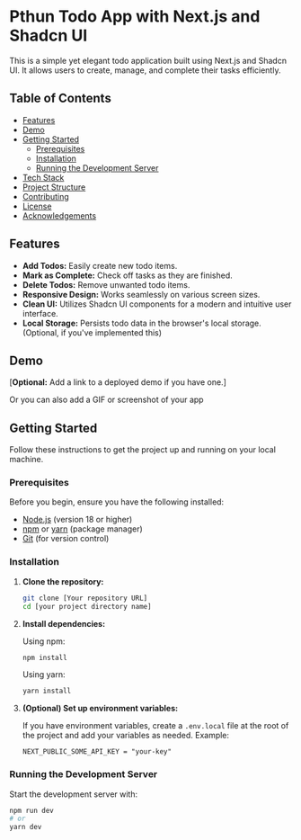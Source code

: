 # Pthun Todo App with Next.js and Shadcn UI

This is a simple yet elegant todo application built using Next.js and Shadcn UI. It allows users to create, manage, and complete their tasks efficiently.

## Table of Contents

- [Features](#features)
- [Demo](#demo)
- [Getting Started](#getting-started)
  - [Prerequisites](#prerequisites)
  - [Installation](#installation)
  - [Running the Development Server](#running-the-development-server)
- [Tech Stack](#tech-stack)
- [Project Structure](#project-structure)
- [Contributing](#contributing)
- [License](#license)
- [Acknowledgements](#acknowledgements)

## Features

- **Add Todos:** Easily create new todo items.
- **Mark as Complete:** Check off tasks as they are finished.
- **Delete Todos:** Remove unwanted todo items.
- **Responsive Design:** Works seamlessly on various screen sizes.
- **Clean UI:** Utilizes Shadcn UI components for a modern and intuitive user interface.
- **Local Storage:** Persists todo data in the browser's local storage. (Optional, if you've implemented this)

## Demo

[**Optional:** Add a link to a deployed demo if you have one.]

<!-- Example for a link
[https://your-deployed-app.com](https://your-deployed-app.com)
-->

Or you can also add a GIF or screenshot of your app

<!--Example for a screenshot or gif -->

<!--
![Todo App Screenshot](path/to/your/screenshot.png)
or
<img src="path/to/your/screenshot.png" alt="Todo App Screenshot" width="600"/>
-->

## Getting Started

Follow these instructions to get the project up and running on your local machine.

### Prerequisites

Before you begin, ensure you have the following installed:

-   [Node.js](https://nodejs.org/) (version 18 or higher)
-   [npm](https://www.npmjs.com/) or [yarn](https://yarnpkg.com/) (package manager)
-   [Git](https://git-scm.com/) (for version control)

### Installation

1. **Clone the repository:**

    ```bash
    git clone [Your repository URL]
    cd [your project directory name]
    ```

2. **Install dependencies:**

    Using npm:
    ```bash
    npm install
    ```

    Using yarn:
    ```bash
    yarn install
    ```

3. **(Optional) Set up environment variables:**

    If you have environment variables, create a `.env.local` file at the root of the project and add your variables as needed. Example:
     ```
     NEXT_PUBLIC_SOME_API_KEY = "your-key"
     ```

### Running the Development Server

Start the development server with:

```bash
npm run dev
# or
yarn dev